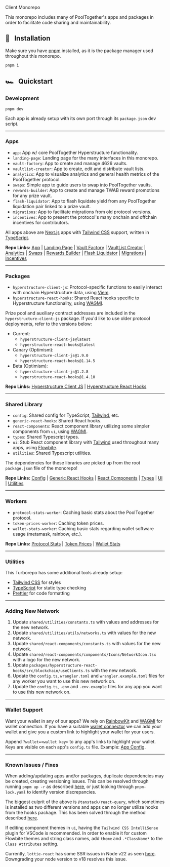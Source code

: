  Client Monorepo

This monorepo includes many of PoolTogether's apps and packages in order to facilitate code sharing and maintainability.

## 💾 &nbsp; Installation

Make sure you have [pnpm](https://pnpm.io/) installed, as it is the package manager used throughout this monorepo.

`pnpm i`

## 🏎️ &nbsp; Quickstart

### Development

`pnpm dev`

Each app is already setup with its own port through its `package.json` dev script.

---

### Apps

- `app`: App w/ core PoolTogether Hyperstructure functionality.
- `landing-page`: Landing page for the many interfaces in this monorepo.
- `vault-factory`: App to create and manage 4626 vaults.
- `vaultlist-creator`: App to create, edit and distribute vault lists.
- `analytics`: App to visualize analytics and general health metrics of the PoolTogether protocol.
- `swaps`: Simple app to guide users to swap into PoolTogether vaults.
- `rewards-builder`: App to create and manage TWAB reward promotions for any prize vault.
- `flash-liquidator`: App to flash liquidate yield from any PoolTogether liquidation pair linked to a prize vault.
- `migrations`: App to facilitate migrations from old protocol versions.
- `incentives`: App to present the protocol's many onchain and offchain incentives for contributors.

All apps above are [Next.js](https://nextjs.org/) apps with [Tailwind CSS](https://tailwindcss.com/) support, written in [TypeScript](https://www.typescriptlang.org/).

**Repo Links:** [App](https://github.com/GenerationSoftware/pooltogether-client-monorepo/tree/main/apps/app) | [Landing Page](https://github.com/GenerationSoftware/pooltogether-client-monorepo/tree/main/apps/landing-page) | [Vault Factory](https://github.com/GenerationSoftware/pooltogether-client-monorepo/tree/main/apps/vault-factory) | [VaultList Creator](https://github.com/GenerationSoftware/pooltogether-client-monorepo/tree/main/apps/vaultlist-creator) | [Analytics](https://github.com/GenerationSoftware/pooltogether-client-monorepo/tree/main/apps/analytics) | [Swaps](https://github.com/GenerationSoftware/pooltogether-client-monorepo/tree/main/apps/swaps) | [Rewards Builder](https://github.com/GenerationSoftware/pooltogether-client-monorepo/tree/main/apps/rewards-builder) | [Flash Liquidator](https://github.com/GenerationSoftware/pooltogether-client-monorepo/tree/main/apps/flash-liquidator) | [Migrations](https://github.com/GenerationSoftware/pooltogether-client-monorepo/tree/main/apps/migrations) | [Incentives](https://github.com/GenerationSoftware/pooltogether-client-monorepo/tree/main/apps/incentives)

---

### Packages

- `hyperstructure-client-js`: Protocol-specific functions to easily interact with onchain Hyperstructure data, using [Viem](https://viem.sh/).
- `hyperstructure-react-hooks`: Shared React hooks specific to Hyperstructure functionality, using [WAGMI](https://wagmi.sh/).

Prize pool and auxiliary contract addresses are included in the `hyperstructure-client-js` package. If you'd like to use older protocol deployments, refer to the versions below:

- Current:
  - `hyperstructure-client-js@latest`
  - `hyperstructure-react-hooks@latest`
- Canary (Optimism):
  - `hyperstructure-client-js@1.9.0`
  - `hyperstructure-react-hooks@1.14.5`
- Beta (Optimism):
  - `hyperstructure-client-js@1.2.8`
  - `hyperstructure-react-hooks@1.4.10`

**Repo Links:** [Hyperstructure Client JS](https://github.com/GenerationSoftware/pooltogether-client-monorepo/tree/main/packages/hyperstructure-client-js) | [Hyperstructure React Hooks](https://github.com/GenerationSoftware/pooltogether-client-monorepo/tree/main/packages/hyperstructure-react-hooks)

---

### Shared Library

- `config`: Shared config for TypeScript, [Tailwind](https://tailwindcss.com/), etc.
- `generic-react-hooks`: Shared React hooks.
- `react-components`: React component library utilizing some simpler components from `ui`, using [WAGMI](https://wagmi.sh/).
- `types`: Shared Typescript types.
- `ui`: Stub React component library with [Tailwind](https://tailwindcss.com/) used throughout many apps, using [Flowbite](https://flowbite-react.com/).
- `utilities`: Shared Typescript utilities.

The dependencies for these libraries are picked up from the root `package.json` file of the monorepo!

**Repo Links:** [Config](https://github.com/GenerationSoftware/pooltogether-client-monorepo/tree/main/shared/config) | [Generic React Hooks](https://github.com/GenerationSoftware/pooltogether-client-monorepo/tree/main/shared/generic-react-hooks) | [React Components](https://github.com/GenerationSoftware/pooltogether-client-monorepo/tree/main/shared/react-components) | [Types](https://github.com/GenerationSoftware/pooltogether-client-monorepo/tree/main/shared/types) | [UI](https://github.com/GenerationSoftware/pooltogether-client-monorepo/tree/main/shared/ui) | [Utilities](https://github.com/GenerationSoftware/pooltogether-client-monorepo/tree/main/shared/utilities)

---

### Workers

- `protocol-stats-worker`: Caching basic stats about the PoolTogether protocol.
- `token-prices-worker`: Caching token prices.
- `wallet-stats-worker`: Caching basic stats regarding wallet software usage (metamask, rainbow, etc.).

**Repo Links:** [Protocol Stats](https://github.com/GenerationSoftware/pooltogether-client-monorepo/tree/main/workers/protocol-stats-worker) | [Token Prices](https://github.com/GenerationSoftware/pooltogether-client-monorepo/tree/main/workers/token-prices-worker) | [Wallet Stats](https://github.com/GenerationSoftware/pooltogether-client-monorepo/tree/main/workers/wallet-stats-worker)

---

### Utilities

This Turborepo has some additional tools already setup:

- [Tailwind CSS](https://tailwindcss.com/) for styles
- [TypeScript](https://www.typescriptlang.org/) for static type checking
- [Prettier](https://prettier.io) for code formatting

---

### Adding New Network

1. Update `shared/utilities/constants.ts` with values and addresses for the new network.
2. Update `shared/utilities/utils/networks.ts` with values for the new network.
3. Update `shared/react-components/constants.ts` with values for the new network.
4. Update `shared/react-components/components/Icons/NetworkIcon.tsx` with a logo for the new network.
5. Update `packages/hyperstructure-react-hooks/src/blockchain/useClients.ts` with the new network.
6. Update the `config.ts`, `wrangler.toml` and `wrangler.example.toml` files for any worker you want to use this new network on.
7. Update the `config.ts`, `.env` and `.env.example` files for any app you want to use this new network on.

---

### Wallet Support

Want your wallet in any of our apps? We rely on [RainbowKit](https://www.rainbowkit.com/) and [WAGMI](https://wagmi.sh) for wallet connection. If you have a suitable [wallet connector](https://github.com/rainbow-me/rainbowkit/tree/main/packages/rainbowkit/src/wallets/walletConnectors) we can add your wallet and give you a custom link to highlight your wallet for your users.

Append `?wallet=<wallet key>` to any app's links to highlight your wallet. Keys are visible on each app's `config.ts` file. Example: [App Config](https://github.com/GenerationSoftware/pooltogether-client-monorepo/blob/main/apps/app/src/constants/config.ts).

---

### Known Issues / Fixes

When adding/updating apps and/or packages, duplicate dependencies may be created, creating versioning issues. This can be resolved through running `pnpm up -r` as described [here](https://github.com/pnpm/pnpm/issues/2443), or just looking through `pnpm-lock.yaml` to identify version discrepancies.

The biggest culprit of the above is `@tanstack/react-query`, which sometimes is installed as two different versions and apps can no longer utilize hooks from the hooks package. This has been solved through the method described [here](https://github.com/TanStack/query/issues/3595#issuecomment-1248074333).

If editing component themes in `ui`, having the `Tailwind CSS IntelliSense` plugin for VSCode is recommended. In order to enable it for custom Flowbite themes and string class names, add `theme` and `.*ClassName*` to the `Class Attributes` setting.

Currently, `lottie-react` has some SSR issues in Node v22 as seen [here](https://github.com/Gamote/lottie-react/issues/101). Downgrading your node version to v18 resolves this issue.
